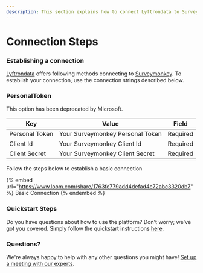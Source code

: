 ```yaml
---
description: This section explains how to connect Lyftrondata to Surveymonkey.
---
```


# Connection Steps

### Establishing a connection

[Lyftrondata](https://www.lyftrondata.com) offers following methods connecting to [Surveymonkey](https://www.lyftrondata.com/integration/marketing-analytics/survey-monkey/). To establish your connection, use the connection strings described below.

### PersonalToken

This option has been deprecated by Microsoft.

| Key            | Value                            | Field    |
| -------------- | -------------------------------- | -------- |
| Personal Token | Your Surveymonkey Personal Token | Required |
| Client Id      | Your Surveymonkey Client Id      | Required |
| Client Secret  | Your Surveymonkey Client Secret  | Required |

Follow the steps below to establish a basic connection

{% embed url="https://www.loom.com/share/1763fc779add4defad4c72abc3320db7" %}
Basic Connection
{% endembed %}

### Quickstart Steps

Do you have questions about how to use the platform? Don't worry; we've got you covered. Simply follow the quickstart instructions [here](./).

### Questions? <a href="#questions" id="questions"></a>

We're always happy to help with any other questions you might have! [Set up a meeting with our experts](https://www.lyftrondata.com/book-a-meeting/).
